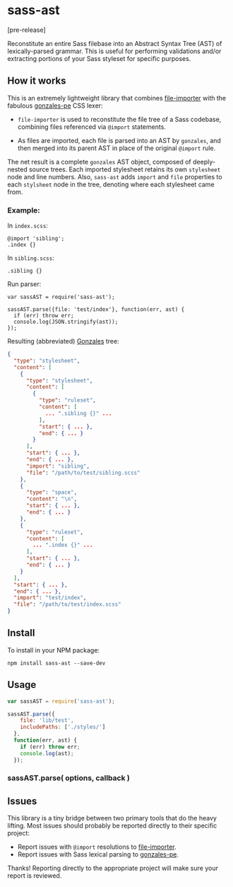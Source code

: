 # sass-ast

[pre-release]

Reconstitute an entire Sass filebase into an Abstract Syntax Tree (AST) of lexically-parsed grammar. This is useful for performing validations and/or extracting portions of your Sass styleset for specific purposes.

## How it works

This is an extremely lightweight library that combines [file-importer](https://github.com/gmac/file-importer) with the fabulous [gonzales-pe](https://github.com/tonyganch/gonzales-pe) CSS lexer:

 * `file-importer` is used to reconstitute the file tree of a Sass codebase, combining files referenced via `@import` statements.

 * As files are imported, each file is parsed into an AST by `gonzales`, and then merged into its parent AST in place of the original `@import` rule.

The net result is a complete `gonzales` AST object, composed of deeply-nested source trees. Each imported stylesheet retains its own `stylesheet` node and line numbers. Also, `sass-ast` adds `import` and `file` properties to each `stylsheet` node in the tree, denoting where each stylesheet came from.

### Example:

In `index.scss`:

```
@import 'sibling';
.index {}
```

In `sibling.scss`:

```
.sibling {}
```

Run parser:

```
var sassAST = require('sass-ast');

sassAST.parse({file: 'test/index'}, function(err, ast) {
  if (err) throw err;
  console.log(JSON.stringify(ast));
});
```

Resulting (abbreviated) [Gonzales](https://github.com/tonyganch/gonzales-pe) tree:

```json
{
  "type": "stylesheet",
  "content": [
    {
      "type": "stylesheet",
      "content": [
        {
          "type": "ruleset",
          "content": [
            ... ".sibling {}" ...
          ],
          "start": { ... },
          "end": { ... }
        }
      ],
      "start": { ... },
      "end": { ... },
      "import": "sibling",
      "file": "/path/to/test/sibling.scss"
    },
    {
      "type": "space",
      "content": "\n",
      "start": { ... },
      "end": { ... }
    },
    {
      "type": "ruleset",
      "content": [
        ... ".index {}" ...
      ],
      "start": { ... },
      "end": { ... }
    }
  ],
  "start": { ... },
  "end": { ... },
  "import": "test/index",
  "file": "/path/to/test/index.scss"
}
```



## Install

To install in your NPM package:

```
npm install sass-ast --save-dev
```

## Usage

```javascript
var sassAST = require('sass-ast');

sassAST.parse({
    file: 'lib/test',
    includePaths: ['./styles/']
  },
  function(err, ast) {
    if (err) throw err;
    console.log(ast);
  });
```

### sassAST.parse( options, callback )

## Issues

This library is a tiny bridge between two primary tools that do the heavy lifting. Most issues should probably be reported directly to their specific project:

 * Report issues with `@import` resolutions to [file-importer](https://github.com/gmac/file-importer).
 * Report issues with Sass lexical parsing to [gonzales-pe](https://github.com/tonyganch/gonzales-pe).

Thanks! Reporting directly to the appropriate project will make sure your report is reviewed.